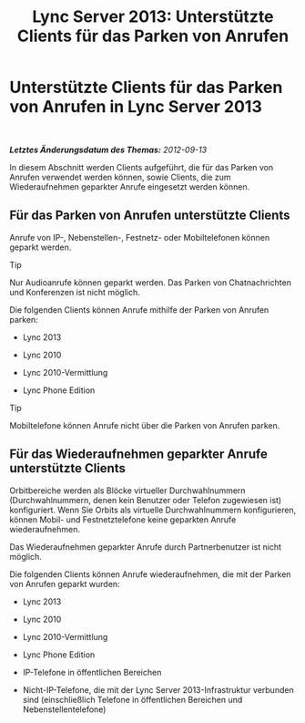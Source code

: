 ﻿---
title: 'Lync Server 2013: Unterstützte Clients für das Parken von Anrufen'
TOCTitle: Unterstützte Clients für das Parken von Anrufen
ms:assetid: c236d2ba-9d83-418c-9cbc-92541f115fb0
ms:mtpsurl: https://technet.microsoft.com/de-de/library/Gg412958(v=OCS.15)
ms:contentKeyID: 49295307
ms.date: 05/19/2016
mtps_version: v=OCS.15
ms.translationtype: HT
---

# Unterstützte Clients für das Parken von Anrufen in Lync Server 2013

 

_**Letztes Änderungsdatum des Themas:** 2012-09-13_

In diesem Abschnitt werden Clients aufgeführt, die für das Parken von Anrufen verwendet werden können, sowie Clients, die zum Wiederaufnehmen geparkter Anrufe eingesetzt werden können.

## Für das Parken von Anrufen unterstützte Clients

Anrufe von IP-, Nebenstellen-, Festnetz- oder Mobiltelefonen können geparkt werden.


> [!TIP]
> Nur Audioanrufe können geparkt werden. Das Parken von Chatnachrichten und Konferenzen ist nicht möglich.



Die folgenden Clients können Anrufe mithilfe der Parken von Anrufen parken:

  - Lync 2013

  - Lync 2010

  - Lync 2010-Vermittlung

  - Lync Phone Edition


> [!TIP]
> Mobiltelefone können Anrufe nicht über die Parken von Anrufen parken.



## Für das Wiederaufnehmen geparkter Anrufe unterstützte Clients

Orbitbereiche werden als Blöcke virtueller Durchwahlnummern (Durchwahlnummern, denen kein Benutzer oder Telefon zugewiesen ist) konfiguriert. Wenn Sie Orbits als virtuelle Durchwahlnummern konfigurieren, können Mobil- und Festnetztelefone keine geparkten Anrufe wiederaufnehmen.

Das Wiederaufnehmen geparkter Anrufe durch Partnerbenutzer ist nicht möglich.

Die folgenden Clients können Anrufe wiederaufnehmen, die mit der Parken von Anrufen geparkt wurden:

  - Lync 2013

  - Lync 2010

  - Lync 2010-Vermittlung

  - Lync Phone Edition

  - IP-Telefone in öffentlichen Bereichen

  - Nicht-IP-Telefone, die mit der Lync Server 2013-Infrastruktur verbunden sind (einschließlich Telefone in öffentlichen Bereichen und Nebenstellentelefone)

